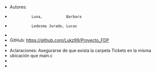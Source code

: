 *   Autores:    
*               Luna,           Barbara  
*               Ledesma Jurado, Lucas
*
*   GitHub:     https://github.com/Lukz99/Proyecto_FDP
*
*   Aclaraciones: Asegurarse de que exista la carpeta Tickets en la misma
*   ubicación que main.c
*
*
